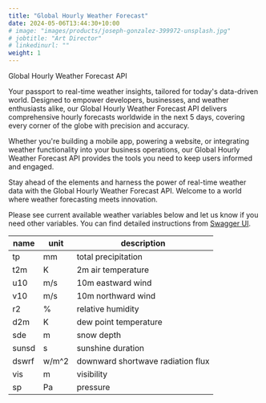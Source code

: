 ```yaml
---
title: "Global Hourly Weather Forecast"
date: 2024-05-06T13:44:30+10:00
# image: "images/products/joseph-gonzalez-399972-unsplash.jpg"
# jobtitle: "Art Director"
# linkedinurl: ""
weight: 1
---
```


Global Hourly Weather Forecast API

Your passport to real-time weather insights, tailored for today's data-driven world. Designed to empower developers, businesses, and weather enthusiasts alike, our Global Hourly Weather Forecast API delivers comprehensive hourly forecasts worldwide in the next 5 days, covering every corner of the globe with precision and accuracy.

Whether you're building a mobile app, powering a website, or integrating weather functionality into your business operations, our Global Hourly Weather Forecast API provides the tools you need to keep users informed and engaged.

Stay ahead of the elements and harness the power of real-time weather data with the Global Hourly Weather Forecast API. Welcome to a world where weather forecasting meets innovation.

Please see current available weather variables below and let us know if you need other variables. You can find detailed instructions from [Swagger UI](https://app.swaggerhub.com/apis-docs/MeasureSpace/weather-api/0.1.0#/forecast/get_global_hourly_weather_forecast_global_hourly_weather_forecast_get).

| name  | unit  | description                       |
| ----- | ----- | --------------------------------- |
| tp    | mm    | total precipitation               |
| t2m   | K     | 2m air temperature                |
| u10   | m/s   | 10m eastward wind                 |
| v10   | m/s   | 10m northward wind                |
| r2    | %     | relative humidity                 |
| d2m   | K     | dew point temperature             |
| sde   | m     | snow depth                        |
| sunsd | s     | sunshine duration                 |
| dswrf | w/m^2 | downward shortwave radiation flux |
| vis   | m     | visibility                        |
| sp    | Pa    | pressure                          |
